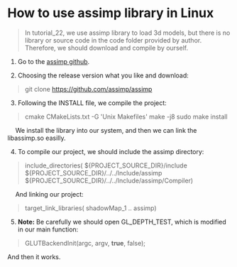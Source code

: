 # How to use assimp library in Linux


> In tutorial_22, we use assimp library to load 3d models, but there is no library or source code in the code folder provided by author.
> Therefore, we should download and compile by ourself.


1. Go to the [assimp github](https://github.com/assimp/assimp).

2. Choosing the release version what you like and download:
> git clone https://github.com/assimp/assimp

3. Following the INSTALL file, we compile the project:
> cmake CMakeLists.txt -G 'Unix Makefiles'
> make -j8
> sudo make install

&ensp; &ensp;We install the library into our system, and then we can link the libassimp.so easilly.

4. To compile our project, we should include the assimp directory:

> include_directories(
>    \${PROJECT_SOURCE_DIR}/include
>    \${PROJECT_SOURCE_DIR}/../../Include/assimp
>    \${PROJECT_SOURCE_DIR}/../../Include/assimp/Compiler)

&ensp; &ensp;And linking our project:

> target_link_libraries(
>    shadowMap_1 
>    ..
>    assimp)

5. **Note:** Be carefully we should open GL_DEPTH_TEST, which is modified in our main function:

> GLUTBackendInit(argc, argv, **true**, false);


And then it works.
